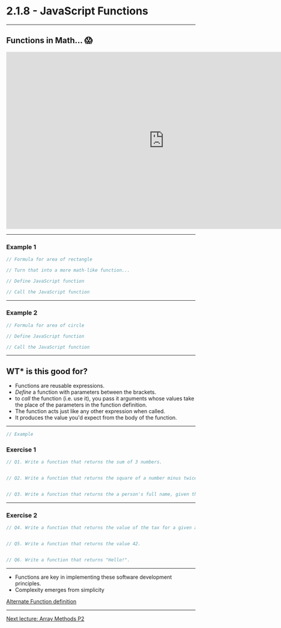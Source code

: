 # 2.1.8 - JavaScript Functions

---

## Functions in Math... 😱

<iframe width="840" height="472" src="https://www.youtube.com/embed/VhokQhjl5t0" frameborder="0" allowfullscreen></iframe>

---

### Example 1

```js
// Formula for area of rectangle

// Turn that into a more math-like function...

// Define JavaScript function

// Call the JavaScript function


```

---

### Example 2

```js
// Formula for area of circle

// Define JavaScript function

// Call the JavaScript function

```

---

## WT* is this good for?

- Functions are reusable expressions.
- _Define_ a function with parameters between the brackets.
- to _call_ the function (i.e. use it), you pass it arguments whose values take the place of the parameters in the function definition.
- The function acts just like any other expression when called.
- It produces the value you'd expect from the body of the function.

---

```js
// Example

```

### Exercise 1

```js
// Q1. Write a function that returns the sum of 3 numbers.


// Q2. Write a function that returns the square of a number minus twice the number.


// Q3. Write a function that returns the a person's full name, given their first and last names.


```

---

### Exercise 2

```js
// Q4. Write a function that returns the value of the tax for a given amount.


// Q5. Write a function that returns the value 42.


// Q6. Write a function that returns "Hello!".


```

---

- Functions are key in implementing these software development principles.
- Complexity emerges from simplicity

[Alternate Function definition](https://www.cs.utah.edu/~germain/PPS/Topics/functions.html)

---

[Next lecture: Array Methods P2](../lecture-9-array-methods-2)